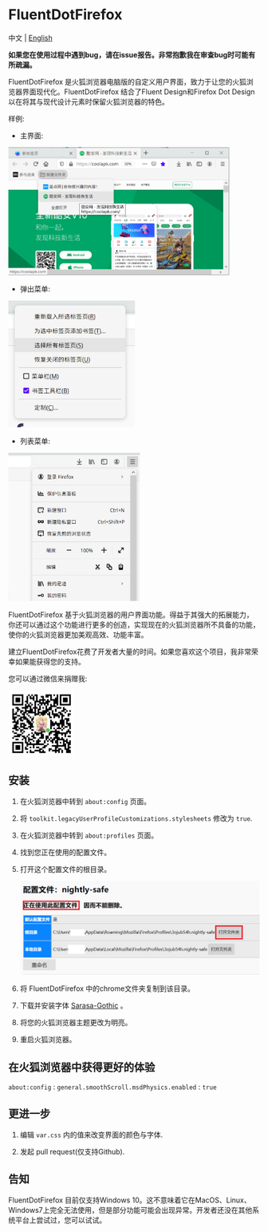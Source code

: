# FluentDotFirefox

中文 | [English](README.md)

**如果您在使用过程中遇到bug，请在issue报告。非常抱歉我在审查bug时可能有所疏漏。**

FluentDotFirefox 是火狐浏览器电脑版的自定义用户界面，致力于让您的火狐浏览器界面现代化。FluentDotFirefox 结合了Fluent Design和Firefox Dot Design以在将其与现代设计元素时保留火狐浏览器的特色。

样例:

- 主界面:

<img title="" src="docs/majority.png" alt="majority.png" data-align="inline" width="443">

- 弹出菜单:

<img title="" src="docs/popup.png" alt="popup.png" width="254" data-align="inline">

- 列表菜单:

<img title="" src="docs/panel.png" alt="panel.png" width="264" data-align="left">

FluentDotFirefox 基于火狐浏览器的用户界面功能。得益于其强大的拓展能力，你还可以通过这个功能进行更多的创造，实现现在的火狐浏览器所不具备的功能，使你的火狐浏览器更加美观高效、功能丰富。

建立FluentDotFirefox花费了开发者大量的时间。如果您喜欢这个项目，我非常荣幸如果能获得您的支持。

您可以通过微信来捐赠我:

<img title="" src="docs/qrcode.png" alt="qrcode.png" width="132" data-align="inline">

## 安装

1. 在火狐浏览器中转到 `about:config` 页面。

2. 将 `toolkit.legacyUserProfileCustomizations.stylesheets` 修改为 `true`.

3. 在火狐浏览器中转到 `about:profiles` 页面。

4. 找到您正在使用的配置文件。

5. 打开这个配置文件的根目录。
   
   <img src="docs/profiles.png" title="" alt="profiles.png" data-align="inline">

6. 将 FluentDotFirefox 中的chrome文件夹复制到该目录。

7. 下载并安装字体 [Sarasa-Gothic](https://github.com/be5invis/Sarasa-Gothic/releases/download/v0.12.11/sarasa-gothic-ttc-0.12.11.7z) 。

8. 将您的火狐浏览器主题更改为明亮。

9. 重启火狐浏览器。

## 在火狐浏览器中获得更好的体验

`about:config` : `general.smoothScroll.msdPhysics.enabled` : `true`

## 更进一步

1. 编辑 `var.css` 内的值来改变界面的颜色与字体.

2. 发起 pull request(仅支持Github).

## 告知

FluentDotFirefox 目前仅支持Windows 10。这不意味着它在MacOS、Linux、Windows7上完全无法使用，但是部分功能可能会出现异常。开发者还没在其他系统平台上尝试过，您可以试试。
